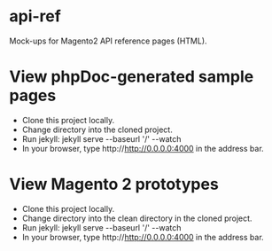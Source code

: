 api-ref
=======

Mock-ups for Magento2 API reference pages (HTML).

View phpDoc-generated sample pages
===================================

-  Clone this project locally.
-  Change directory into the cloned project.
-  Run jekyll:
   jekyll serve --baseurl '/' --watch
-  In your browser, type http://http://0.0.0.0:4000 in the address bar.

View Magento 2 prototypes
=========================

-  Clone this project locally.
-  Change directory into the clean directory in the cloned project.
-  Run jekyll:
   jekyll serve --baseurl '/' --watch
-  In your browser, type http://http://0.0.0.0:4000 in the address bar.
